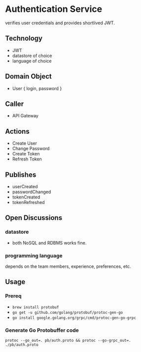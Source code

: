 # Authentication Service
verifies user credentials and provides shortlived JWT.

## Technology
- JWT
- datastore of choice
- language of choice

## Domain Object
- User { login, password }

## Caller
- API Gateway

## Actions
- Create User
- Change Password
- Create Token
- Refresh Token

## Publishes
- userCreated
- passwordChanged
- tokenCreated
- tokenRefreshed

## Open Discussions
### datastore
- both NoSQL and RDBMS works fine.

### programming language
depends on the team members, experience, preferences, etc.

## Usage
### Prereq
- ```brew install protobuf```
- ```go get -u github.com/golang/protobuf/protoc-gen-go```
- ```go install google.golang.org/grpc/cmd/protoc-gen-go-grpc```

### Generate Go Protobuffer code
```protoc --go_out=. pb/auth.proto && protoc --go-grpc_out=. ./pb/auth.proto```

